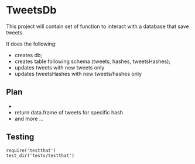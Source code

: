 # TweetsDb

This project will contain set of function to interact with a database
that save tweets.

It does the following:

* creates db;
* creates table following schema (tweets, hashes, tweetsHashes);
* updates tweets with new tweets only 
* updates tweetsHashes with new tweets/hashes only

## Plan

* 
* return data.frame of tweets for specific hash
* and more ...

## Testing

    require('testthat')
    test_dir('tests/testthat')

